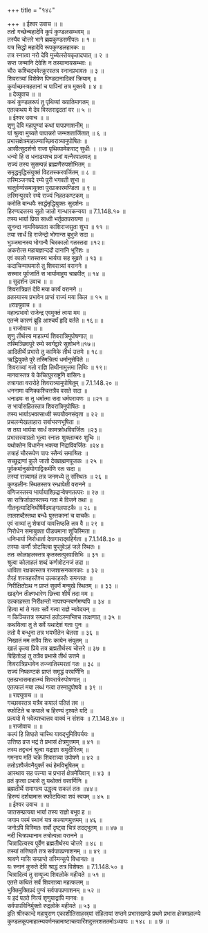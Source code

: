 +++
title = "१४८"

+++
॥ ईश्वर उवाच ॥ ॥  
ततो गच्छेन्महादेवि कूपं कुण्डलसम्भवम् ॥  
तस्यैव चोत्तरे भागे ब्रह्मकुण्डसमीपतः ॥ १ ॥  
यत्र सिद्धो महादेवि रूपकुण्डलहारकः ॥  
तत्र स्नात्वा नरो देवि मुच्येत्स्तेयकृतादघात् ॥ २ ॥  
सप्त जन्मानि देवेशि न तस्यान्वयसम्भवः ॥  
चौरः कश्चिद्भवेत्क्रूरस्तत्र स्नानप्रभावतः ॥ ३ ॥  
शिवरात्र्यां विशेषेण पिण्डदानादिकां क्रियाम् ॥  
कुर्याच्छस्त्रहतानां च पापिनां तत्र मुक्तये ॥ ४ ॥  
॥ देव्युवाच ॥ ॥  
कथं कुण्डलरूपं तु पृथिव्यां ख्यातिमागतम् ॥  
एतत्कथय मे देव विस्तराद्वदतां वर ॥ ५ ॥  
॥ ईश्वर उवाच ॥ ॥  
शृणु देवि महापुण्यां कथां पापप्रणाशनीम् ॥  
यां श्रुत्वा मुच्यते पापान्नरो जन्मशतार्जितात् ॥ ६ ॥  
प्रभासक्षेत्रमाहात्म्याच्छिवरात्र्यामुपोषितः ॥  
आसीत्सुदर्शनो राजा पृथिव्यामेकराट् सुधीः । ॥ ७ ॥  
धन्यो हि स धनाढ्यश्च प्रजां यत्नैरपालयत् ॥  
राज्यं तस्य सुसम्पन्नं ब्राह्मणैरुपशोभितम् ॥  
समृद्धमृद्धिसंयुक्तं विटतस्करवर्जितम् ॥ ८ ॥  
तस्मिञ्जनपदे रम्ये पुरी भगवती शुभा ॥  
चातुर्वर्ण्यसमायुक्ता पुरप्राकारमण्डिता ॥ ९ ॥  
तस्मिन्पुरवरे रम्ये राज्यं निहतकण्टकम् ॥  
करोति बान्धवैः सार्द्धमृद्धियुक्तः सुदर्शनः ॥  
हिरण्यदत्तस्य सुतो जातो गान्धारकन्यया ॥ 7.1.148.१० ॥  
तस्य भार्या प्रिया साध्वी भर्तृव्रतपरायणा ॥  
सुनन्दा नामविख्याता काशिराजसुता शुभा ॥ ११ ॥  
तया सार्धं हि राजेन्द्रो भोगान्स बुभुजे सदा ॥  
भुञ्जमानस्य भोगान्वै चिरकालो गतस्तदा ॥१२॥  
अकरोत्स महायज्ञान्ददौ दानानि भूरिशः ॥  
एवं कालो गतस्तस्य भार्यया सह सुव्रते ॥ १३ ॥  
कदाचिन्माघमासे तु शिवरात्र्यां वरानने ॥  
सस्मार पूर्वजातिं स भार्यामाहूय चाब्रवीत् ॥ १४ ॥  
॥ सुदर्शन उवाच ॥ ॥  
शिवरात्रिव्रतं देवि मया कार्यं वरानने ॥  
व्रतस्यास्य प्रभावेन प्राप्तं राज्यं मया किल ॥ १५ ॥  
॥राज्ञ्युवाच ॥ ॥  
महान्प्रभावो राजेन्द्र एवमुक्तं त्वया मम ॥  
एतन्मे कारणं ब्रूहि आश्चर्यं हृदि वर्तते ॥ १६॥ ॥  
॥ राजोवाच ॥ ॥  
शृणु तीर्थस्य माहात्म्यं शिवरात्रिमुपोषणात् ॥  
तस्मिञ्छिवपुरे रम्ये स्वर्गद्वारे सुशोभने॥१७॥  
आदितीर्थे प्रभासे तु कामिके तीर्थ उत्तमे ॥ १८॥  
ऋद्धियुक्ते पुरे तस्मिन्नित्यं धर्मानुसेविते ॥  
शिवरात्र्यां गतो राज्ञि तिथीनामुत्तमा तिथिः ॥ १९॥  
मानवास्तत्र ये केचित्पुरराष्ट्रनि वासिनः॥  
तत्रागता वरारोहे शिवरात्र्यामुपोषितुम् ॥ 7.1.148.२० ॥  
धननामा वणिक्कश्चित्तत्रैव वसते सदा ॥  
धनाढ्यः स तु धर्मात्मा सदा धर्मपरायणः ॥ ॥२१ ॥  
स भार्यासहितस्तत्र शिवरात्रिमुपोषितः ॥  
तस्य भार्याऽभवत्साध्वी रूपयौवनसंवृता ॥ २२ ॥  
प्रचलन्मेखलाहारा सर्वाभरणभूषिता ॥  
स तया भार्यया सार्धं कामक्रोधविवर्जितः ॥२३॥  
प्रभासस्याग्रतो भूत्वा स्नातः शुक्लाम्बरः शुचिः ॥  
यथोक्तेन विधानेन भक्त्या निद्राविवर्जितः ॥२४॥  
तत्राहं चौररूपेण पापः स्तैन्यं समाश्रितः ॥  
सच्छूद्राणां कुले जातो देवब्राह्मणपूजकः ॥ २५ ॥  
पूर्वकर्मानुसंयोगाद्विकर्मणि रतः सदा ॥  
तस्यां रात्र्यामहं तत्र जनमध्ये तु संस्थितः ॥ २६ ॥  
कुण्डलीनः स्थितस्तत्र रन्ध्रापेक्षी वरानने ॥  
वणिजस्तस्य भार्यायाश्छिद्रान्वेषणतत्परः ॥ २७ ॥  
सा रात्रिर्जाग्रतस्तस्य गता मे विजने तथा ॥  
गीतनृत्यादिनिर्घोषैर्वेदमङ्गलपाटकैः ॥ २८ ॥  
तालशब्दैस्तथा बन्धैः पुस्तकानां च वाचकैः ॥  
एवं रात्र्यां तु शेषायां यावत्तिष्ठति तत्र वै ॥ २९ ॥  
निरोधेन समायुक्ता पीड्यमाना शुचिस्मिता ॥  
धनिभार्या निरोधार्ता देवागाराद्बहिर्गता ॥ 7.1.148.३० ॥  
तस्याः कर्णौ त्रोटयित्वा पुप्लुवेऽहं जले स्थितः ॥  
ततः कोलाहलस्तत्र कृतस्तत्पुरवासिभिः ॥ ३१ ॥  
श्रुत्वा कोलाहलं शब्दं कर्णत्रोटनजं तदा ॥  
धाविता रक्षकास्तत्र राजशासनकारकाः ॥ ३२ ॥  
तैरहं शस्त्रहस्तैश्च उल्काहस्तैः समन्ततः ॥  
निरीक्षितोऽथ न प्राप्तं सुवर्णं मन्मुखे स्थितम् ॥ ॥ ३३ ॥  
खड्गेन तीक्ष्णधारेण छित्त्वा शीर्षं तदा मम ॥  
उल्काहस्ता निरीक्षन्तो नापश्यन्स्वर्णमण्वपि ॥ ३४ ॥  
हित्वा मां ते गताः सर्वे गत्वा राज्ञे न्यवेदयन् ॥  
न किञ्चित्तत्र सम्प्राप्तं हतोऽस्माभिश्च तत्क्षणात् ॥ ३५ ॥  
कथयित्वा तु ते सर्वे यथादेशं गताः पुनः ॥  
ततो वै बन्धुना तत्र भयभीतेन चेतसा ॥ ३६ ॥  
निखातं मम तत्रैव शिरः कायेन संयुतम् ॥  
खातं कृत्वा प्रिये तत्र ब्रह्मतीर्थस्य चोत्तरे ॥ ३७ ॥  
पिहितोऽहं तु तत्रैव प्रभासे तीर्थ उत्तमे ॥  
शिवरात्रिप्रभावेन तज्जातिस्मरतां गतः ॥ ३८ ॥  
राज्यं निष्कण्टकं प्राप्तं समृद्धं वरवर्णिनि ॥  
एतत्प्रभासमाहात्म्यं शिवरात्रेरुपोषणात् ॥  
एतत्फलं मया लब्धं गत्वा तस्मादुपोषये ॥ ३९ ॥  
॥ राज्ञ्युवाच ॥ ॥  
गच्छावस्तत्र यत्रैव कपालं पतितं तव ॥  
स्फोटिते च कपाले च हिरण्यं दृश्यते यदि ॥  
प्रत्ययो मे भवेत्पश्चात्तव वाक्यं न संशयः ॥ 7.1.148.४० ॥  
॥ राजोवाच ॥ ॥  
कल्पं हि तिष्ठते चास्थि यावद्भूमिविपर्ययः ॥  
उत्तिष्ठ व्रज भद्रं ते प्रभासं क्षेत्रमुत्तमम् ॥ ४१ ॥  
तस्य तद्वचनं श्रुत्वा यद्राज्ञा समुदीरितम् ॥  
गमनाय मतिं चक्रे शिवरात्र्या उपोषणे ॥ ४२ ॥  
ततोऽश्वैर्जवनैयुर्क्तं रथं हेमविभूषितम् ॥  
आस्थाय सह पत्न्या च प्रभासं क्षेत्रमेयिवान् ॥ ४३ ॥  
व्रतं कृत्वा प्रभासे तु यथोक्तं वरवर्णिनि ॥  
ब्रह्मतीर्थे समागत्य उद्धृत्य सकलं ततः ॥४४॥  
हिरण्यं दर्शयामास स्फोटयित्वा शवं स्वयम् ॥ ४५ ॥  
॥ ईश्वर उवाच ॥ ॥  
जातसम्प्रत्यया भार्या तस्य राज्ञो बभूव ह ॥  
जगाम परमं स्थानं यत्र कल्याणमुत्तमम् ॥ ४६ ॥  
जनोऽपि विस्मितः सर्वो दृष्ट्वा चित्रं तदद्भुतम् ॥ ॥ ४७ ॥  
नदी चित्रपथानाम तत्रोत्पन्ना वरानने ॥  
चित्रादित्यस्य पूर्वेण ब्रह्मतीर्थस्य चोत्तरे ॥ ४८ ॥  
तस्यां तत्तिष्ठते तत्र सर्वपापप्रणाशनम् ॥ ॥ ४९ ॥  
श्रावणे मासि सम्प्राप्ते तस्मिन्कूपे विधानतः ॥  
यः स्नानं कुरुते देवि श्राद्धं तत्र विशेषतः ॥ 7.1.148.५० ॥  
चित्रादित्यं तु सम्पूज्य शिवलोके महीयते ॥ ५१ ॥  
एतत्ते कथितं सर्वं शिवरात्र्या महत्फलम् ॥  
भुक्तिमुक्तिप्रदं पुण्यं सर्वपापप्रणाशनम् ॥ ५२ ॥  
य इदं पठते नित्यं शृणुयाद्वापि मानवः ॥  
सर्वपापविनिर्मुक्तो रुद्रलोके महीयते ॥ ५३ ॥  
इति श्रीस्कान्दे महापुराण एकाशीतिसाहस्र्यां संहितायां सप्तमे प्रभासखण्डे प्रथमे प्रभास क्षेत्रमाहात्म्ये कुण्डलकूपमाहात्म्यवर्णनन्नामाष्टाचत्वारिंशदुत्तरशततमोऽध्यायः ॥ १४८ ॥ ॥ छ ॥